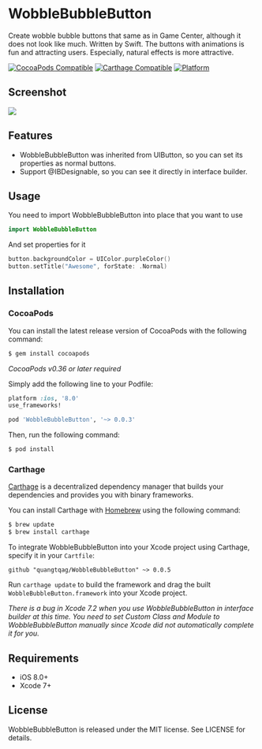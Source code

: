 # WobbleBubbleButton
Create wobble bubble buttons that same as in Game Center, although it does not look like much. Written by Swift.
The buttons with animations is fun and attracting users. Especially, natural effects is more attractive.

[![CocoaPods Compatible](https://img.shields.io/cocoapods/v/WobbleBubbleButton.svg)](https://img.shields.io/cocoapods/v/WobbleBubbleButton.svg)
[![Carthage Compatible](https://img.shields.io/badge/Carthage-compatible-4BC51D.svg?style=flat)](https://github.com/Carthage/Carthage)
[![Platform](https://img.shields.io/cocoapods/p/WobbleBubbleButton.svg?style=flat)](http://cocoadocs.org/docsets/WobbleBubbleButton)

## Screenshot
![](https://github.com/quangtqag/WobbleBubbleButton/blob/master/Screenshots/preview.gif)

## Features
* WobbleBubbleButton was inherited from UIButton, so you can set its properties as normal buttons.
* Support @IBDesignable, so you can see it directly in interface builder.

## Usage

You need to import WobbleBubbleButton into place that you want to use

```swift
import WobbleBubbleButton
```

And set properties for it

```swift
button.backgroundColor = UIColor.purpleColor()
button.setTitle("Awesome", forState: .Normal)
```

## Installation
### CocoaPods

You can install the latest release version of CocoaPods with the following command:

```bash
$ gem install cocoapods
```

*CocoaPods v0.36 or later required*

Simply add the following line to your Podfile:

```ruby
platform :ios, '8.0' 
use_frameworks!

pod 'WobbleBubbleButton', '~> 0.0.3' 
```

Then, run the following command:

```bash
$ pod install
```

### Carthage

[Carthage](https://github.com/Carthage/Carthage) is a decentralized dependency manager that builds your dependencies and provides you with binary frameworks.

You can install Carthage with [Homebrew](http://brew.sh/) using the following command:

```bash
$ brew update
$ brew install carthage
```

To integrate WobbleBubbleButton into your Xcode project using Carthage, specify it in your `Cartfile`:

```ogdl
github "quangtqag/WobbleBubbleButton" ~> 0.0.5
```

Run `carthage update` to build the framework and drag the built `WobbleBubbleButton.framework` into your Xcode project.

*There is a bug in Xcode 7.2 when you use WobbleBubbleButton in interface builder at this time. You need to set Custom Class and Module to WobbleBubbleButton manually since Xcode did not automatically complete it for you.*

## Requirements

- iOS 8.0+
- Xcode 7+

## License

WobbleBubbleButton is released under the MIT license. See LICENSE for details.
